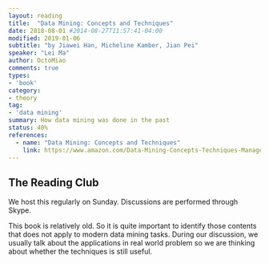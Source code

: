 ```yaml
---
layout: reading
title:  "Data Mining: Concepts and Techniques"
date: 2018-08-01 #2014-08-27T11:57:41-04:00
modified: 2019-01-06
subtitle: "by Jiawei Han, Micheline Kamber, Jian Pei"
speaker: "Lei Ma"
author: OctoMiao
comments: true
types: 
- 'book'
category:
- theory
tag:
- 'data mining'
summary: How data mining was done in the past
status: 40%
references:
  - name: "Data Mining: Concepts and Techniques"
    link: https://www.amazon.com/Data-Mining-Concepts-Techniques-Management/dp/0123814790
---
```


## The Reading Club

We host this regularly on Sunday. Discussions are performed through Skype.

<div class="notes--error" markdown="1">
This book is relatively old. So it is quite important to identify those contents that does not apply to modern data mining tasks. During our discussion, we usually talk about the applications in real world problem so we are thinking about whether the techniques is still useful.
</div>


